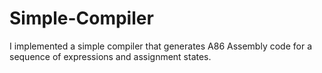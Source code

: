 # Simple-Compiler
I implemented a simple compiler that generates A86 Assembly code for a sequence of expressions and assignment states.
